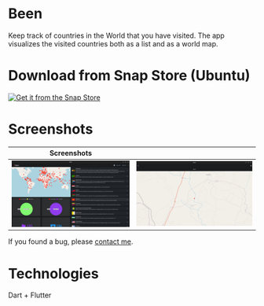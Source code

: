 # Been

Keep track of countries in the World that you have visited. The app visualizes the visited countries both as a list and as a world map.

# Download from Snap Store (Ubuntu)

[![Get it from the Snap Store](https://snapcraft.io/static/images/badges/en/snap-store-black.svg)](https://snapcraft.io/been)

# Screenshots

|                 Screenshots                 |                                             |
| :-----------------------------------------: | :-----------------------------------------: |
| <img src="screenshots/s1.png" width="250"/> | <img src="screenshots/s2.png" width="250"/> |

If you found a bug, please [contact me](http://andre-i.eu/#contactme).


# Technologies

Dart + Flutter
